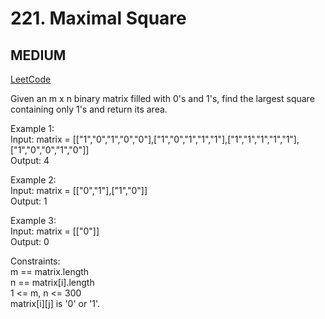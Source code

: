 # 221. Maximal Square

## MEDIUM

[LeetCode](https://leetcode.cn/problems/maximal-square/)

Given an m x n binary matrix filled with 0's and 1's, find the largest square containing only 1's and return its area.


Example 1:\
Input: matrix = [["1","0","1","0","0"],["1","0","1","1","1"],["1","1","1","1","1"],["1","0","0","1","0"]]\
Output: 4

Example 2:\
Input: matrix = [["0","1"],["1","0"]]\
Output: 1

Example 3:\
Input: matrix = [["0"]]\
Output: 0
 

Constraints:\
m == matrix.length\
n == matrix[i].length\
1 <= m, n <= 300\
matrix[i][j] is '0' or '1'.
